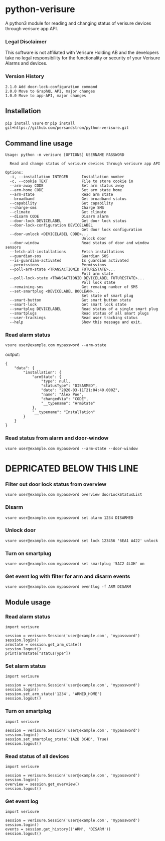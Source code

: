 # python-verisure
A python3 module for reading and changing status of verisure devices through verisure app API.

### Legal Disclaimer
This software is not affiliated with Verisure Holding AB and the developers take no legal responsibility for the functionality or security of your Verisure Alarms and devices.


### Version History
```
2.1.0 Add door-lock-configuration command
2.0.0 Move to GraphQL API, major changes
1.0.0 Move to app-API, major changes
```

## Installation
``` pip install vsure ```
or
``` pip install git+https://github.com/persandstrom/python-verisure.git ```


## Command line usage

```
Usage: python -m verisure [OPTIONS] USERNAME PASSWORD

  Read and change status of verisure devices through verisure app API

Options:
  -i, --installation INTEGER      Installation number
  -c, --cookie TEXT               File to store cookie in
  --arm-away CODE                 Set arm status away
  --arm-home CODE                 Set arm state home
  --arm-state                     Read arm state
  --broadband                     Get broadband status
  --capability                    Get capability
  --charge-sms                    Charge SMS
  --climate                       Get climate
  --disarm CODE                   Disarm alarm
  --door-lock DEVICELABEL         Get door lock status
  --door-lock-configuration DEVICELABEL
                                  Get door lock configuration 
  --door-unlock <DEVICELABEL CODE>...
                                  Unlock door
  --door-window                   Read status of door and window sensors
  --fetch-all-installations       Fetch installations
  --guardian-sos                  Guardian SOS
  --is-guardian-activated         Is guardian activated
  --permissions                   Permissions
  --poll-arm-state <TRANSACTIONID FUTURESTATE>...
                                  Poll arm state
  --poll-lock-state <TRANSACTIONID DEVICELABEL FUTURESTATE>...
                                  Poll lock state
  --remaining-sms                 Get remaing number of SMS
  --set-smartplug <DEVICELABEL BOOLEAN>...
                                  Set state of smart plug
  --smart-button                  Get smart button state
  --smart-lock                    Get smart lock state
  --smartplug DEVICELABEL         Read status of a single smart plug
  --smartplugs                    Read status of all smart plugs
  --user-trackings                Read user tracking status
  --help                          Show this message and exit.

```

### Read alarm status

``` vsure user@example.com mypassword --arm-state ```

output:

```
{
    "data": {
        "installation": {
            "armState": {
                "type": null,
                "statusType": "DISARMED",
                "date": "2020-03-11T21:04:40.000Z",
                "name": "Alex Poe",
                "changedVia": "CODE",
                "__typename": "ArmState"
            },
            "__typename": "Installation"
        }
    }
}
```

### Read status from alarm and door-window

``` vsure user@example.com mypassword --arm-state --door-window ```


# DEPRICATED BELOW THIS LINE


### Filter out door lock status from overview 

``` vsure user@example.com mypassword overview doorLockStatusList ```

### Disarm

``` vsure user@example.com mypassword set alarm 1234 DISARMED ```

### Unlock door

``` vsure user@example.com mypassword set lock 123456 '6EA1 A422' unlock ```

### Turn on smartplug 

``` vsure user@example.com mypassword set smartplug '5AC2 4LXH' on ```

### Get event log with filter for arm and disarm events

``` vsure user@example.com mypassword eventlog -f ARM DISARM ```

## Module usage

### Read alarm status


```
import verisure

session = verisure.Session('user@example.com', 'mypassword')
session.login()
armstate = session.get_arm_state()
session.logout()
print(armstate["statusType"])
```

### Set alarm status
```
import verisure

session = verisure.Session('user@example.com', 'mypassword')
session.login()
session.set_arm_state('1234', 'ARMED_HOME')
session.logout()
```

### Turn on smartplug
```
import verisure

session = verisure.Session('user@example.com', 'mypassword')
session.login()
session.set_smartplug_state('1A2B 3C4D', True)
session.logout()
```

### Read status of all devices
```
import verisure

session = verisure.Session('user@example.com', 'mypassword')
session.login()
overview = session.get_overview()
session.logout()
```

### Get event log
```
import verisure

session = verisure.Session('user@example.com', 'mypassword')
session.login()
events = session.get_history(('ARM', 'DISARM'))
session.logout()
```
